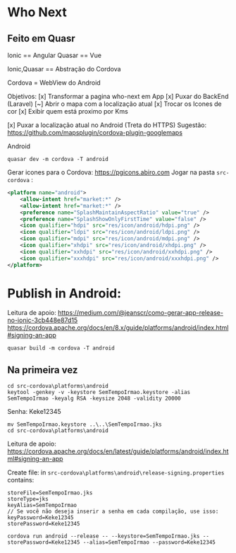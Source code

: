 # Who Next

Feito em Quasr
---
Ionic == Angular
Quasar == Vue

Ionic,Quasar == Abstração do Cordova


Cordova = WebView do Android

Objetivos:
[x] Transformar a pagina who-next em App
[x] Puxar do BackEnd (Laravel)
[~] Abrir o mapa com a localização atual
[x] Trocar os Icones de cor
[x] Exibir quem está proximo por Kms

[x] Puxar a localização atual no Android (Treta do HTTPS)
Sugestão:
https://github.com/mapsplugin/cordova-plugin-googlemaps


Android
```
quasar dev -m cordova -T android
```

Gerar icones para o Cordova:
https://pgicons.abiro.com
Jogar na pasta `src-cordova` :
```xml
<platform name="android">
    <allow-intent href="market:*" />
    <allow-intent href="market:*" />
    <preference name="SplashMaintainAspectRatio" value="true" />
    <preference name="SplashShowOnlyFirstTime" value="false" />
    <icon qualifier="hdpi" src="res/icon/android/hdpi.png" />
    <icon qualifier="ldpi" src="res/icon/android/ldpi.png" />
    <icon qualifier="mdpi" src="res/icon/android/mdpi.png" />
    <icon qualifier="xhdpi" src="res/icon/android/xhdpi.png" />
    <icon qualifier="xxhdpi" src="res/icon/android/xxhdpi.png" />
    <icon qualifier="xxxhdpi" src="res/icon/android/xxxhdpi.png" />
</platform>
```



# Publish in Android:

Leitura de apoio:
https://medium.com/@jeanscr/como-gerar-app-release-no-ionic-3cb448e87d15
https://cordova.apache.org/docs/en/8.x/guide/platforms/android/index.html#signing-an-app

```
quasar build -m cordova -T android
```

## Na primeira vez
```
cd src-cordova\platforms\android
keytool -genkey -v -keystore SemTempoIrmao.keystore -alias SemTempoIrmao -keyalg RSA -keysize 2048 -validity 20000
```

Senha:
Keke12345


```
mv SemTempoIrmao.keystore ..\..\SemTempoIrmao.jks
cd src-cordova\platforms\android
```

Leitura de apoio:
https://cordova.apache.org/docs/en/latest/guide/platforms/android/index.html#signing-an-app

Create file: in `src-cordova\platforms\android\release-signing.properties`  contains:
```
storeFile=SemTempoIrmao.jks
storeType=jks
keyAlias=SemTempoIrmao
// Se você não deseja inserir a senha em cada compilação, use isso:
keyPassword=Keke12345
storePassword=Keke12345
```


```
cordova run android --release -- --keystore=SemTempoIrmao.jks --storePassword=Keke12345 --alias=SemTempoIrmao --password=Keke12345
```


